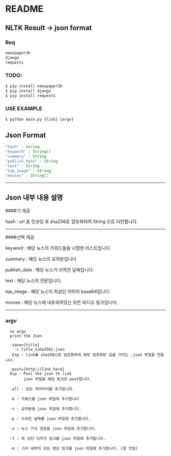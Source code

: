 # README

## NLTK Result -> json format

### Req
```bash
newspaper3k
django
requests
```

### TODO:
```bash
$ pip install newspaper3k
$ pip install django
$ pip install requests
```

### USE EXAMPLE 
```bash
$ python main.py {link} {argv}
```
## Json Format
```java
"hash" : String
"keyword" : String[]
"summary" : String
"publish_date" : String
"text" : String
"top_image" : String
"movies" : String[]
```

---
## Json 내부 내용 설명


####기 제공 

hash : url 을 인코딩 후 sha256로 암호화하여 String 으로 리턴합니다.

---

####선택 제공

keyword : 해당 뉴스의 키워드들을 나열한 리스트입니다

summary : 해당 뉴스의 요약본입니다

publish_date : 해당 뉴스가 쓰여진 날짜입니다.

text : 해당 뉴스의 전문입니다.

top_image : 해당 뉴스이 최상단 이미지 base64입니다.

movies : 해당 뉴스에 내포되어있는 모든 비디오 링크입니다.

---
### argv
      
      no argv
      print the Json
      
      -save={title}
        -> title_{sha256}.json
       Exp : link를 sha256으로 암호화하여 해당 암호화된 값을 가지는 .json 파일을 만듭니다.
      
      -post={http://link_here}
      Exp : Post the json th link
            json 파일을 해당 링크로 post합니다.
            
      -all : 모든 파라미터를 추가합니다.
      
      -k : 키워드를 json 파일에 추가합니다
      
      -s : 요약본을 json 파일에 추가합니다.
      
      -p : 쓰여진 날짜를 json 파일에 추가합니다.
      
      -a : 뉴스 기사 전문을 json 파일에 추가합니다.
      
      -t : 최 상단 이미지 링크를 json 파일에 추가합니다.
      
      -m : 기사 내부의 모든 영상 링크를 json 파일에 추가합니다. (잘 안됨)
      
      
